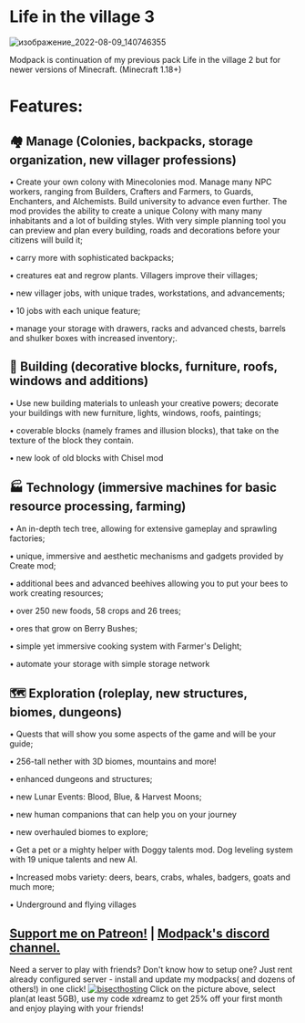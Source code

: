 # Life in the village 3
![изображение_2022-08-09_140746355](https://user-images.githubusercontent.com/7347489/183632701-7306ec25-19eb-428a-bbbd-c3e36ef7efe0.png)



Modpack is continuation of my previous pack Life in the village 2 but for newer versions of Minecraft. (Minecraft 1.18+)

# **Features:**

## **🏘️ Manage** (Colonies, backpacks, storage organization, new villager professions)

• Create your own colony with Minecolonies mod. Manage many NPC workers, ranging from Builders, Crafters and Farmers, to Guards, Enchanters, and Alchemists. Build university to advance even further. The mod provides the ability to create a unique Colony with many many inhabitants and a lot of building styles. With very simple planning tool you can preview and plan every building, roads and decorations before your citizens will build it;

• carry more with sophisticated backpacks; 

• creatures eat and regrow plants. Villagers improve their villages;

• new villager jobs, with unique trades, workstations, and advancements;

• 10 jobs with each unique feature;

• manage your storage with drawers, racks and advanced chests, barrels and shulker boxes with increased inventory;.

## **🧱 Building** (decorative blocks, furniture, roofs, windows and additions)

• Use new building materials to unleash your creative powers;
decorate your buildings with new furniture, lights, windows, roofs, paintings;

• coverable blocks (namely frames and illusion blocks), that take on the texture of the block they contain.

• new look of old blocks with Chisel mod

## **🏭 Technology** (immersive machines for basic resource processing, farming)

• An in-depth tech tree, allowing for extensive gameplay and sprawling factories;

• unique, immersive and aesthetic mechanisms and gadgets provided by Create mod;

• additional bees and advanced beehives allowing you to put your bees to work creating resources;

• over 250 new foods, 58 crops and 26 trees;

• ores that grow on Berry Bushes;

• simple yet immersive cooking system with Farmer's Delight;

• automate your storage with simple storage network

## **🗺️ Exploration** (roleplay, new structures, biomes, dungeons)

• Quests that will show you some aspects of the game and will be your guide;

• 256-tall nether with 3D biomes, mountains and more!

• enhanced dungeons and structures;

• new Lunar Events: Blood, Blue, & Harvest Moons;

• new human companions that can help you on your journey

• new overhauled biomes to explore;

• Get a pet or a mighty helper with Doggy talents mod. Dog leveling system with 19 unique talents and new AI.

• Increased mobs variety: deers, bears, crabs, whales, badgers, goats and much more;

• Underground and flying villages

## [**Support me on Patreon!**](https://www.patreon.com/Dreams01) | [Modpack's discord channel.](https://discord.com/invite/npNApNFn2r) 
Need a server to play with friends? Don't know how to setup one? Just rent already configured server - install and update my modpacks( and dozens of others!) in one click!
[![bisecthosting](https://i.imgur.com/Og8jfwS.png)](https://bisecthosting.com/xdreamz)
Click on the picture above, select plan(at least 5GB), use my code xdreamz to get 25% off your first month and enjoy playing with your friends!

